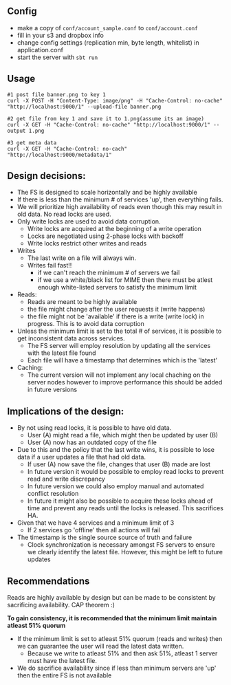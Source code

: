## Config

- make a copy of `conf/account_sample.conf` to `conf/account.conf`
- fill in your s3 and dropbox info
- change config settings (replication min, byte length, whitelist) in application.conf
- start the server with `sbt run`
    
## Usage
    
    #1 post file banner.png to key 1
    curl -X POST -H "Content-Type: image/png" -H "Cache-Control: no-cache"  "http://localhost:9000/1" --upload-file banner.png

    #2 get file from key 1 and save it to 1.png(assume its an image)
    curl -X GET -H "Cache-Control: no-cache" "http://localhost:9000/1" --output 1.png
    
    #3 get meta data
    curl -X GET -H "Cache-Control: no-cach" "http://localhost:9000/metadata/1"

## Design decisions: 
- The FS is designed to scale horizontally and be highly available
- If there is less than the minimum # of services 'up', then everything fails.
- We will prioritize high availability of reads even though this may result
in old data. No read locks are used.
- Only write locks are used to avoid data corruption.
    - Write locks are acquired at the beginning of a write operation
    - Locks are negotiated using 2-phase locks with backoff
    - Write locks restrict other writes and reads
- Writes
    - The last write on a file will always win.
    - Writes fail fast!!
        - if we can't reach the minimum # of servers we fail
        - if we use a white/black list for MIME then there must be atlest 
        enough white-listed servers to satisfy the minimum limit
- Reads:
    - Reads are meant to be highly available
    - the file might change after the user requests it (write happens)
    - the file might not be 'available' if there is a write (write lock)
    in progress. This is to avoid data corruption
- Unless the minimum limit is set to the total # of services, it is possible 
to get inconsistent data across services.
    - The FS server will employ resolution by updating all the services with
    the latest file found
    - Each file will have a timestamp that determines which is the 'latest'
- Caching:
    - The current version will not implement any local chaching on the server 
    nodes however to improve performance this should be added in future versions

## Implications of the design:
- By not using read locks, it is possible to have old data.
     - User (A) might read a file, which might then be updated by user (B)
     - User (A) now has an outdated copy of the file
- Due to this and the policy that the last write wins, it is possible to 
lose data if a user updates a file that had old data.
    - If user (A) now save the file, changes that user (B) made are lost
    - In future version it would be possible to employ read locks to 
    prevent read and write discrepancy
    - In future version we could also employ manual and automated 
    conflict resolution
    - In future it might also be possible to acquire these locks ahead of time
    and prevent any reads until the locks is released. This sacrifices HA.
- Given that we have 4 services and a minimum limit of 3
    - If 2 services go 'offline' then all actions will fail 
- The timestamp is the single source source of truth and failure
    - Clock synchronization is necessary amongst FS servers to ensure we 
    clearly identify the latest file. However, this might be left to future updates

## Recommendations
Reads are highly available by design but can be made to be consistent by
sacrificing availability. CAP theorem :)

**To gain consistency, it is recommended that the minimum limit maintain 
atleast 51% quorum**
- If the minimum limit is set to atleast 51% quorum (reads and writes) 
then we can guarantee the user will read the latest data written. 
    - Because we write to atleast 51% and then ask 51%, atleast 1 server 
    must have the latest file. 
- We do sacrifice availability since if less than minimum servers are 'up' 
then the entire FS is not available 

